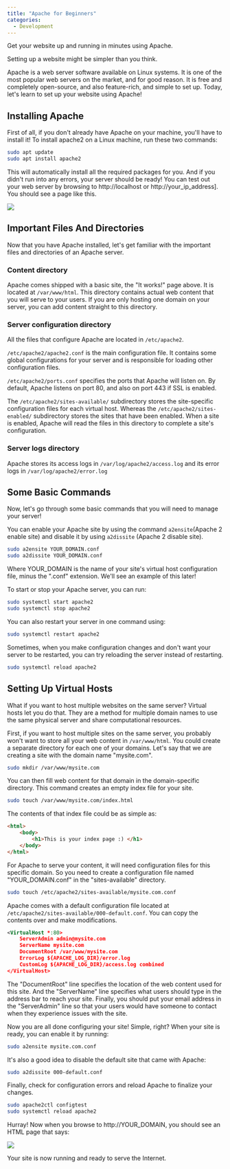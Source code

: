 ```yaml
---
title: "Apache for Beginners"
categories:
  - Development
---
```


Get your website up and running in minutes using Apache.

Setting up a website might be simpler than you think.

Apache is a web server software available on Linux systems. It is one of the most popular web servers on the market, and for good reason. It is free and completely open-source, and also feature-rich, and simple to set up. Today, let's learn to set up your website using Apache!

## Installing Apache

First of all, if you don't already have Apache on your machine, you'll have to install it! To install apache2 on a Linux machine, run these two commands:

```bash
sudo apt update
sudo apt install apache2
```

This will automatically install all the required packages for you. And if you didn't run into any errors, your server should be ready! You can test out your web server by browsing to http://localhost or http://your_ip_address]. You should see a page like this.

![](https://vickieli.dev/assets/images/development-02.png)

## Important Files And Directories

Now that you have Apache installed, let's get familiar with the important files and directories of an Apache server.

### Content directory

Apache comes shipped with a basic site, the "It works!" page above. It is located at `/var/www/html`. This directory contains actual web content that you will serve to your users. If you are only hosting one domain on your server, you can add content straight to this directory.

### Server configuration directory

All the files that configure Apache are located in `/etc/apache2`.

`/etc/apache2/apache2.conf` is the main configuration file. It contains some global configurations for your server and is responsible for loading other configuration files.

`/etc/apache2/ports.conf` specifies the ports that Apache will listen on. By default, Apache listens on port 80, and also on port 443 if SSL is enabled.

The `/etc/apache2/sites-available/` subdirectory stores the site-specific configuration files for each virtual host. Whereas the `/etc/apache2/sites-enabled/` subdirectory stores the sites that have been enabled. When a site is enabled, Apache will read the files in this directory to complete a site's configuration.

### Server logs directory

Apache stores its access logs in `/var/log/apache2/access.log` and its error logs in `/var/log/apache2/error.log`

## Some Basic Commands

Now, let's go through some basic commands that you will need to manage your server!

You can enable your Apache site by using the command `a2ensite`(Apache 2 enable site) and disable it by using `a2dissite` (Apache 2 disable site).

```bash
sudo a2ensite YOUR_DOMAIN.conf
sudo a2dissite YOUR_DOMAIN.conf
```

Where YOUR_DOMAIN is the name of your site's virtual host configuration file, minus the ".conf" extension. We'll see an example of this later!

To start or stop your Apache server, you can run:

```bash
sudo systemctl start apache2
sudo systemctl stop apache2
```

You can also restart your server in one command using:

```bash
sudo systemctl restart apache2
```

Sometimes, when you make configuration changes and don't want your server to be restarted, you can try reloading the server instead of restarting.

```bash
sudo systemctl reload apache2
```

## Setting Up Virtual Hosts

What if you want to host multiple websites on the same server? Virtual hosts let you do that. They are a method for multiple domain names to use the same physical server and share computational resources.

First, if you want to host multiple sites on the same server, you probably won't want to store all your web content in `/var/www/html`. You could create a separate directory for each one of your domains. Let's say that we are creating a site with the domain name "mysite.com".

```bash
sudo mkdir /var/www/mysite.com
```

You can then fill web content for that domain in the domain-specific directory. This command creates an empty index file for your site.

```bash
sudo touch /var/www/mysite.com/index.html
```

The contents of that index file could be as simple as:

```html
<html>
    <body>
        <h1>This is your index page :) </h1>
    </body>
</html>
```

For Apache to serve your content, it will need configuration files for this specific domain. So you need to create a configuration file named "YOUR_DOMAIN.conf" in the "sites-available" directory.

```bash
sudo touch /etc/apache2/sites-available/mysite.com.conf
```

Apache comes with a default configuration file located at `/etc/apache2/sites-available/000-default.conf`. You can copy the contents over and make modifications.

```xml
<VirtualHost *:80>
    ServerAdmin admin@mysite.com
    ServerName mysite.com
    DocumentRoot /var/www/mysite.com
    ErrorLog ${APACHE_LOG_DIR}/error.log
    CustomLog ${APACHE_LOG_DIR}/access.log combined
</VirtualHost>
```

The "DocumentRoot" line specifies the location of the web content used for this site. And the "ServerName" line specifies what users should type in the address bar to reach your site. Finally, you should put your email address in the "ServerAdmin" line so that your users would have someone to contact when they experience issues with the site.

Now you are all done configuring your site! Simple, right? When your site is ready, you can enable it by running:

```bash
sudo a2ensite mysite.com.conf
```

It's also a good idea to disable the default site that came with Apache:

```bash
sudo a2dissite 000-default.conf
```

Finally, check for configuration errors and reload Apache to finalize your changes.

```bash
sudo apache2ctl configtest
sudo systemctl reload apache2
```

Hurray! Now when you browse to http://YOUR_DOMAIN, you should see an HTML page that says:

![](https://vickieli.dev/assets/images/development-01.png)

Your site is now running and ready to serve the Internet.